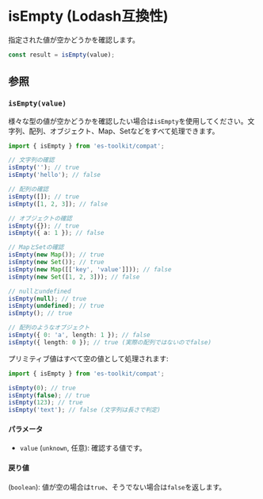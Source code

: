 # isEmpty (Lodash互換性)

指定された値が空かどうかを確認します。

```typescript
const result = isEmpty(value);
```

## 参照

### `isEmpty(value)`

様々な型の値が空かどうかを確認したい場合は`isEmpty`を使用してください。文字列、配列、オブジェクト、Map、Setなどをすべて処理できます。

```typescript
import { isEmpty } from 'es-toolkit/compat';

// 文字列の確認
isEmpty(''); // true
isEmpty('hello'); // false

// 配列の確認
isEmpty([]); // true
isEmpty([1, 2, 3]); // false

// オブジェクトの確認
isEmpty({}); // true
isEmpty({ a: 1 }); // false

// MapとSetの確認
isEmpty(new Map()); // true
isEmpty(new Set()); // true
isEmpty(new Map([['key', 'value']])); // false
isEmpty(new Set([1, 2, 3])); // false

// nullとundefined
isEmpty(null); // true
isEmpty(undefined); // true
isEmpty(); // true

// 配列のようなオブジェクト
isEmpty({ 0: 'a', length: 1 }); // false
isEmpty({ length: 0 }); // true (実際の配列ではないのでfalse)
```

プリミティブ値はすべて空の値として処理されます:

```typescript
import { isEmpty } from 'es-toolkit/compat';

isEmpty(0); // true
isEmpty(false); // true
isEmpty(123); // true
isEmpty('text'); // false (文字列は長さで判定)
```

#### パラメータ

- `value` (`unknown`, 任意): 確認する値です。

#### 戻り値

(`boolean`): 値が空の場合は`true`、そうでない場合は`false`を返します。
